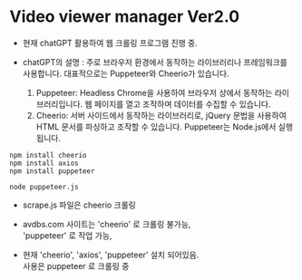 # Video viewer manager Ver2.0

- 현재 chatGPT 활용하여 웹 크롤링 프로그램 진행 중.

- chatGPT의 설명 : 주로 브라우저 환경에서 동작하는 라이브러리나 프레임워크를 사용합니다. 대표적으로는 Puppeteer와 Cheerio가 있습니다.
  1. Puppeteer: Headless Chrome을 사용하여 브라우저 상에서 동작하는 라이브러리입니다. 웹 페이지를 열고 조작하며 데이터를 수집할 수 있습니다.
  2. Cheerio: 서버 사이드에서 동작하는 라이브러리로, jQuery 문법을 사용하여 HTML 문서를 파싱하고 조작할 수 있습니다. Puppeteer는 Node.js에서 실행됩니다.

```
npm install cheerio
npm install axios
npm install puppeteer

node puppeteer.js
```

- scrape.js 파일은 cheerio 크롤링

- avdbs.com 사이트는 'cheerio' 로 크롤링 불가능,  
  'puppeteer' 로 작업 가능,

- 현재 'cheerio', 'axios', 'puppeteer' 설치 되어있음.  
  사용은 puppeteer 로 크롤링 중
